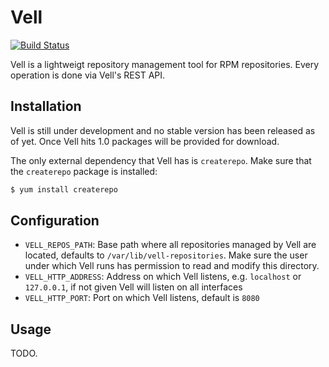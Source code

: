# Vell

[![Build Status](https://travis-ci.org/rkcpi/vell.svg?branch=master)](https://travis-ci.org/rkcpi/vell)

Vell is a lightweigt repository management tool for RPM repositories.
Every operation is done via Vell's REST API.

## Installation

Vell is still under development and no stable version has been released
as of yet. Once Vell hits 1.0 packages will be provided for download.

The only external dependency that Vell has is `createrepo`. Make sure
that the `createrepo` package is installed:

```bash
$ yum install createrepo
```


## Configuration

* `VELL_REPOS_PATH`: Base path where all repositories managed by Vell
are located, defaults to `/var/lib/vell-repositories`. Make sure the
user under which Vell runs has permission to read and modify this
directory.
* `VELL_HTTP_ADDRESS`: Address on which Vell listens, e.g. `localhost`
or `127.0.0.1`, if not given Vell will listen on all interfaces
* `VELL_HTTP_PORT`: Port on which Vell listens, default is `8080`

## Usage

TODO.